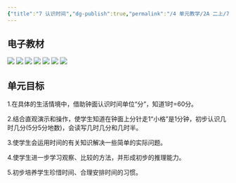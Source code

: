 ```yaml
---
{"title":"7 认识时间","dg-publish":true,"permalink":"/4 单元教学/2A 二上/7 认识时间/","dgPassFrontmatter":true,"noteIcon":""}
---
```



## 电子教材

<p class="grid-4">
	<img loading="lazy" decoding="async" src="https://download.pep.com.cn/xsxjc/22xjcsx21x/files/mobile/96.jpg">
	<img loading="lazy" decoding="async" src="https://download.pep.com.cn/xsxjc/22xjcsx21x/files/mobile/97.jpg">
	<img loading="lazy" decoding="async" src="https://download.pep.com.cn/xsxjc/22xjcsx21x/files/mobile/98.jpg">
	<img loading="lazy" decoding="async" src="https://download.pep.com.cn/xsxjc/22xjcsx21x/files/mobile/99.jpg">
	<img loading="lazy" decoding="async" src="https://download.pep.com.cn/xsxjc/22xjcsx21x/files/mobile/100.jpg">
	<img loading="lazy" decoding="async" src="https://download.pep.com.cn/xsxjc/22xjcsx21x/files/mobile/101.jpg">
	<img loading="lazy" decoding="async" src="https://download.pep.com.cn/xsxjc/22xjcsx21x/files/mobile/102.jpg">
</p>


## 单元目标

1.在具体的生活情境中，借助钟面认识时间单位“分”，知道1时=60分。

2.结合直观演示和操作，使学生知道在钟面上分针走1“小格”是1分钟，初步认识几时几分(5分5分地数)，会读写几时几分和几时半。

3.使学生会运用时间的有关知识解决一些简单的实际问题。

4.使学生进一步学习观察、比较的方法，并形成初步的推理能力。

5.初步培养学生珍惜时间、合理安排时间的习惯。
